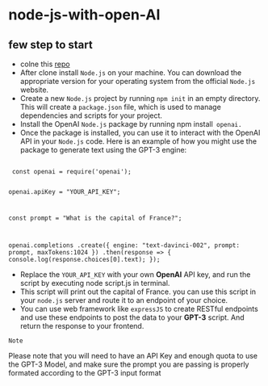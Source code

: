 # node-js-with-open-AI

## few step to start 

- colne this [repo](https://github.com/galalkoro98/chat-GPT-AI-with-node-js.git)
- After clone install `Node.js` on your machine. You can download the appropriate version for your operating system from the official `Node.js` website.
- Create a new `Node.js` project by running `npm init` in an empty directory. This will create a `package.json` file, which is used to manage dependencies and scripts for your project.
- Install the OpenAI `Node.js` package by running npm install` openai.`
- Once the package is installed, you can use it to interact with the OpenAI API in your `Node.js` code. Here is an example of how you might use the package to generate text using the GPT-3 engine:

<code>
 const openai = require('openai');

openai.apiKey = "YOUR_API_KEY";

const prompt = "What is the capital of France?";

openai.completions
  .create({
    engine: "text-davinci-002",
    prompt: prompt,
    maxTokens:1024
  })
  .then(response => {
    console.log(response.choices[0].text);
  });
  </code>

- Replace the `YOUR_API_KEY` with your own **OpenAI** API key, and run the script by executing node script.js in terminal.
- This script will print out the capital of France. you can use this script in your `node.js` server and route it to an endpoint of your choice.
- You can use web framework like `expressJS` to create RESTful endpoints and use these endpoints to post the data to your **GPT-3** script. And return the response to your frontend.

`Note`

Please note that you will need to have an API Key and enough quota to use the GPT-3 Model, and make sure the prompt you are passing is properly formated according to the GPT-3 input format